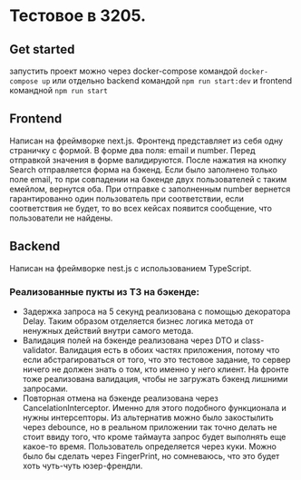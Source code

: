 # Тестовое в 3205.

## Get started

запустить проект можно через docker-compose командой `docker-compose up` или отдельно backend командой `npm run start:dev` и frontend командной `npm run start`

## Frontend
Написан на фреймворке next.js. Фронтенд представляет из себя одну страничку с формой. В форме два поля: email и number. Перед отправкой значения в форме валидируются. После нажатия на кнопку Search отправляется форма на бэкенд. Если было заполнено только поле email, то при совпадении на бэкенде двух пользователей с таким емейлом, вернутся оба. При отправке с заполненным number вернется гарантированно один пользователь при соответствии, если соответствия не будет, то во всех кейсах появится сообщение, что пользователи не найдены.

## Backend
Написан на фреймворке nest.js с использованием TypeScript.

### Реализованные пукты из ТЗ на бэкенде:

- Задержка запроса на 5 секунд реализована с помощью декоратора Delay. Таким образом отделяется бизнес логика метода от ненужных действий внутри самого метода.
- Валидация полей на бэкенде реализована через DTO и class-validator. Валидация есть в обоих частях приложения, потому что если абстрагироваться от того, что это тестовое задание, то сервер ничего не должен знать о том, кто именно у него клиент. На фронте тоже реализована валидация, чтобы не загружать бэкенд лишними запросами.
- Повторная отмена на бэкенде реализована через CancelationInterceptor. Именно для этого подобного функционала и нужны интерсепторы. Из альтернатив можно было закостылить через debounce, но в реальном приложении так точно делать не стоит ввиду того, что кроме таймаута запрос будет выполнять еще какое-то время. Пользователь определяется через куки. Можно было бы сделать через FingerPrint, но сомневаюсь, что это будет хоть чуть-чуть юзер-френдли.